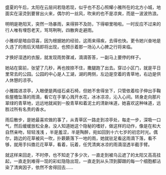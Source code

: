 盛夏的午后，太阳在云层间若隐若现，似乎也不忍心照耀小雅所在的北方小城，地面实在滚烫到要冒出火来，偶尔的一丝风，吹来的也不是凉爽，而是一波波热浪。

明明是艳阳天，突然一场暴雨，来得猝不及防，下得噼里啪啦。一时反应不过来的行人唯有埋怨老天，骂骂咧咧，四散奔走避雨。

小雅却是暗自窃喜，因为根据她的经验，这雨来得疾，去得也快。更令她兴奋地是久违了的雨后天晴即将出现，也预示着那一场沁人心脾之行将来临。

才换好湿透的衣服，就发现雨势骤减，滴滴答答，一副马上要停的样子。

她站在窗前，张望了几秒，再也按捺不住，撒腿跑了出去。穿过小区门，就是平日里常去的公园。公园的中心是人工湖，湖的两侧，左边是空着的青草地，右边是供人休憩的凉亭。

小雅踏进凉亭，入眼便是两组石桌石椅，但她不舍得坐下，只管依着柱子伸出手鞠些屋檐坠落的雨滴，看它在手掌心溅开水花，冰冰凉凉，沁入心间。转身走向那片翠绿的青草地，远远地就闻到一股青草和着泥土的清新味道，她喜欢这种味道，远胜过所有名贵的香水。

雨后散步，是她最喜欢做的事了，从青草区一路走到凉亭处，每走一步，深吸一口气，然后缓缓放松全身。没人知道她这个隐秘的嗜好，做这样的动作，像是在和大自然亲吻，轻轻浅浅 ，半是羞涩，半是陶醉，宛如回到十六七岁的初恋时光。偶尔，路边的花草被风一吹，扑簌簌落下一地的雨，她就驻足看这雨滴下落，看不够，就用手抖擞花花草草，看着，玩着，任凭清爽冰凉的雨滴湿透半截手臂。

就这样来回走，不时停，也不知走了多少次，一直走到被乌云遮了的太阳又高高挂起，一直走到难得一现的彩虹隐隐出现，一直走到从头顶到脚跟的每一个细胞都沾染了清爽因子，依然不舍得回去……
